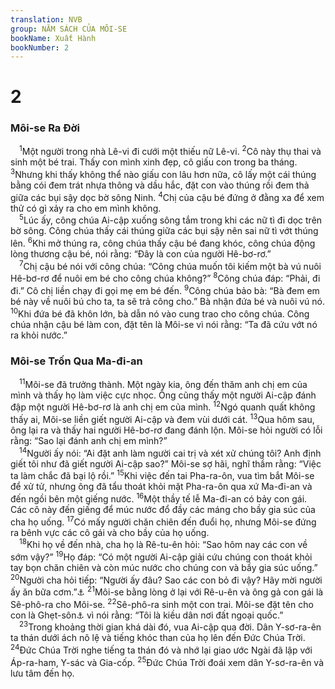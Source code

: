 ```yaml
---
translation: NVB
group: NĂM SÁCH CỦA MÔI-SE
bookName: Xuất Hành 
bookNumber: 2
---
```


<div class="title"><h1>2</h1><h3>Môi-se Ra Đời </h3></div>
<span class="verse xu_2_1"> <sup>1</sup>Một người trong nhà Lê-vi đi cưới một thiếu nữ Lê-vi. </span>
<span class="verse xu_2_2"><sup>2</sup>Cô này thụ thai và sinh một bé trai. Thấy con mình xinh đẹp, cô giấu con trong ba tháng. </span>
<span class="verse xu_2_3"><sup>3</sup>Nhưng khi thấy không thể nào giấu con lâu hơn nữa, cô lấy một cái thúng bằng cói đem trát nhựa thông và dầu hắc, đặt con vào thúng rồi đem thả giữa các bụi sậy dọc bờ sông Ninh. </span>
<span class="verse xu_2_4"><sup>4</sup>Chị của cậu bé đứng ở đằng xa để xem thử có gì xảy ra cho em mình không. <br/></span>
<span class="verse xu_2_5"> <sup>5</sup>Lúc ấy, công chúa Ai-cập xuống sông tắm trong khi các nữ tì đi dọc trên bờ sông. Công chúa thấy cái thúng giữa các bụi sậy nên sai nữ tì vớt thúng lên. </span>
<span class="verse xu_2_6"><sup>6</sup>Khi mở thúng ra, công chúa thấy cậu bé đang khóc, công chúa động lòng thương cậu bé, nói rằng: “Đây là con của người Hê-bơ-rơ.” <br/></span>
<span class="verse xu_2_7"> <sup>7</sup>Chị cậu bé nói với công chúa: “Công chúa muốn tôi kiếm một bà vú nuôi Hê-bơ-rơ để nuôi em bé cho công chúa không?” </span>
<span class="verse xu_2_8"><sup>8</sup>Công chúa đáp: “Phải, đi đi.” Cô chị liền chạy đi gọi mẹ em bé đến. </span>
<span class="verse xu_2_9"><sup>9</sup>Công chúa bảo bà: “Bà đem em bé này về nuôi bú cho ta, ta sẽ trả công cho.” Bà nhận đứa bé và nuôi vú nó. </span>
<span class="verse xu_2_10"><sup>10</sup>Khi đứa bé đã khôn lớn, bà dẫn nó vào cung trao cho công chúa. Công chúa nhận cậu bé làm con, đặt tên là Môi-se vì nói rằng: “Ta đã cứu vớt nó ra khỏi nước.” <br/></span>
<div class="title"><h3>Môi-se Trốn Qua Ma-đi-an </h3></div>
<span class="verse xu_2_11"> <sup>11</sup>Môi-se đã trưởng thành. Một ngày kia, ông đến thăm anh chị em của mình và thấy họ làm việc cực nhọc. Ông cũng thấy một người Ai-cập đánh đập một người Hê-bơ-rơ là anh chị em của mình. </span>
<span class="verse xu_2_12"><sup>12</sup>Ngó quanh quất không thấy ai, Môi-se liền giết người Ai-cập và đem vùi dưới cát. </span>
<span class="verse xu_2_13"><sup>13</sup>Qua hôm sau, ông lại ra và thấy hai người Hê-bơ-rơ đang đánh lộn. Môi-se hỏi người có lỗi rằng: “Sao lại đánh anh chị em mình?” <br/></span>
<span class="verse xu_2_14"> <sup>14</sup>Người ấy nói: “Ai đặt anh làm người cai trị và xét xử chúng tôi? Anh định giết tôi như đã giết người Ai-cập sao?” Môi-se sợ hãi, nghĩ thầm rằng: “Việc ta làm chắc đã bại lộ rồi.” </span>
<span class="verse xu_2_15"><sup>15</sup>Khi việc đến tai Pha-ra-ôn, vua tìm bắt Môi-se để xử tử, nhưng ông đã tẩu thoát khỏi mặt Pha-ra-ôn qua xứ Ma-đi-an và đến ngồi bên một giếng nước. </span>
<span class="verse xu_2_16"><sup>16</sup>Một thầy tế lễ Ma-đi-an có bảy con gái. Các cô này đến giếng để múc nước đổ đầy các máng cho bầy gia súc của cha họ uống. </span>
<span class="verse xu_2_17"><sup>17</sup>Có mấy người chăn chiên đến đuổi họ, nhưng Môi-se đứng ra bênh vực các cô gái và cho bầy của họ uống. <br/></span>
<span class="verse xu_2_18"> <sup>18</sup>Khi họ về đến nhà, cha họ là Rê-tu-ên hỏi: “Sao hôm nay các con về sớm vậy?” </span>
<span class="verse xu_2_19"><sup>19</sup>Họ đáp: “Có một người Ai-cập giải cứu chúng con thoát khỏi tay bọn chăn chiên và còn múc nước cho chúng con và bầy gia súc uống.” </span>
<span class="verse xu_2_20"><sup>20</sup>Người cha hỏi tiếp: “Người ấy đâu? Sao các con bỏ đi vậy? Hãy mời người ấy ăn bữa cơm.”<a data-toggle="tooltip" data-placement="bottom" title="Nt: bánh">⚓</a></span>
<span class="verse xu_2_21"><sup>21</sup>Môi-se bằng lòng ở lại với Rê-u-ên và ông gả con gái là Sê-phô-ra cho Môi-se. </span>
<span class="verse xu_2_22"><sup>22</sup>Sê-phô-ra sinh một con trai. Môi-se đặt tên cho con là Ghẹt-sôn<a data-toggle="tooltip" data-placement="bottom" title="Ghẹt-sôn nghĩa là ngoại quốc">⚓</a> vì nói rằng: “Tôi là kiều dân nơi đất ngoại quốc.” <br/></span>
<span class="verse xu_2_23"> <sup>23</sup>Trong khoảng thời gian khá dài đó, vua Ai-cập qua đời. Dân Y-sơ-ra-ên ta thán dưới ách nô lệ và tiếng khóc than của họ lên đến Đức Chúa Trời. </span>
<span class="verse xu_2_24"><sup>24</sup>Đức Chúa Trời nghe tiếng ta thán đó và nhớ lại giao ước Ngài đã lập với Áp-ra-ham, Y-sác và Gia-cốp. </span>
<span class="verse xu_2_25"><sup>25</sup>Đức Chúa Trời đoái xem dân Y-sơ-ra-ên và lưu tâm đến họ. <br/></span>
